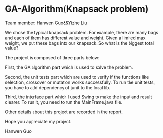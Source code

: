 # GA-Algorithm(Knapsack problem)
Team member: Hanwen Guo&&Yizhe Liu

We chose the typical knapsack problem. For example, there are many bags and each of them has different value and weight. Given a limited max weight, we put these bags into our knapsack. So what is the biggest total value?

The project is composed of three parts below: 

First, the GA algorithm part which is used to solve the problem. 

Second, the unit tests part which are used to verify if the functions like selection, crossover or mutation works successfully. To run the unit tests, you have to add dependency of junit to the local lib.

Third, the interface part which I used Swing to make the input and result clearer. To run it, you need to run the MainFrame.java file.

Other details about this project are recorded in the report.

Hope you appreciate my project.

Hanwen Guo
